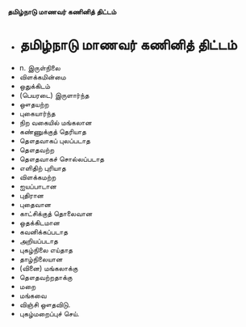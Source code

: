 **தமிழ்நாடு மாணவர் கணினித் திட்டம்**
- # தமிழ்நாடு மாணவர் கணினித் திட்டம்
- n. இருள்நிலை
- விளக்கமின்மை
- ஒதுக்கிடம்
- (பெயரடை) இருளார்ந்த
- ஔதயற்ற
- புகையார்ந்த
- நிற வகையில் மங்கலான
- கண்ணுக்குத் தெரியாத
- தௌதவாகப் புலப்படாத
- தௌதவற்ற
- தௌதவாகச் சொல்லப்படாத
- எளிதிற் புரியாத
- விளக்கமற்ற
- ஐயப்பாடான
- புதிரான
- புதைவான
- காட்சிக்குத் தொலைவான
- ஒதக்கிடமான
- கவனிக்கப்படாத
- அறியப்படாத
- புகழ்நிலை எய்தாத
- தாழ்நிலையான
- (வினை) மங்கலாக்கு
- தௌதவற்றதாக்கு
- மறை
- மங்கவை
- விஞ்சி ஔதவிடு.
- புகழ்மறைப்புச் செய்.

